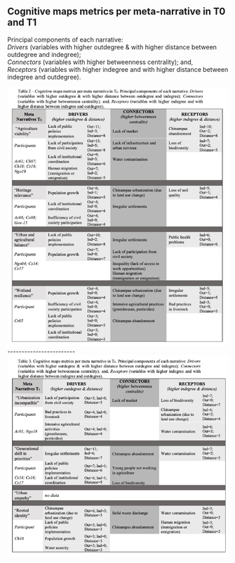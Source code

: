 ## Cognitive maps metrics per meta-narrative in T0 and T1

Principal components of each narrative: <br /> _Drivers_ (variables with higher outdegree & with higher distance between outdegree and indegree); 
<br /> _Connectors_ (variables with higher betweenness centrality); and, 
<br /> _Receptors_ (variables with higher indegree and with higher distance between indegree and outdegree).

<img src="Table 2.png">
------------------------
<img src="Table 3.png">
